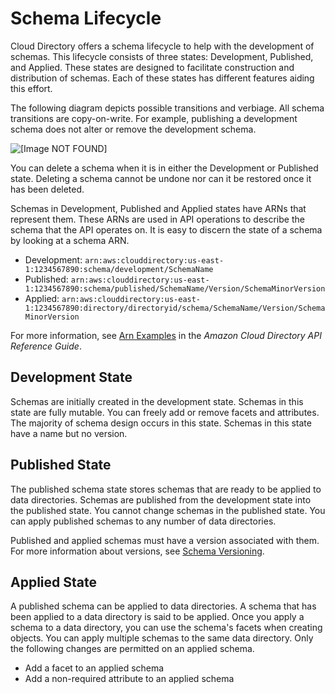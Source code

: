 # Schema Lifecycle<a name="lifecycle"></a>

Cloud Directory offers a schema lifecycle to help with the development of schemas\. This lifecycle consists of three states: Development, Published, and Applied\. These states are designed to facilitate construction and distribution of schemas\. Each of these states has different features aiding this effort\. 

The following diagram depicts possible transitions and verbiage\. All schema transitions are copy\-on\-write\. For example, publishing a development schema does not alter or remove the development schema\. 

![\[Image NOT FOUND\]](http://docs.aws.amazon.com/directoryservice/latest/admin-guide/images/cd_schema_lifecycle.png)

You can delete a schema when it is in either the Development or Published state\. Deleting a schema cannot be undone nor can it be restored once it has been deleted\.

Schemas in Development, Published and Applied states have ARNs that represent them\. These ARNs are used in API operations to describe the schema that the API operates on\. It is easy to discern the state of a schema by looking at a schema ARN\.
+ Development: `arn:aws:clouddirectory:us-east-1:1234567890:schema/development/SchemaName`
+ Published: `arn:aws:clouddirectory:us-east-1:1234567890:schema/published/SchemaName/Version/SchemaMinorVersion`
+ Applied: `arn:aws:clouddirectory:us-east-1:1234567890:directory/directoryid/schema/SchemaName/Version/SchemaMinorVersion`

For more information, see [Arn Examples](https://docs.aws.amazon.com/directoryservice/latest/APIReference/arns.html) in the *Amazon Cloud Directory API Reference Guide*\.

## Development State<a name="devstate"></a>

Schemas are initially created in the development state\. Schemas in this state are fully mutable\. You can freely add or remove facets and attributes\. The majority of schema design occurs in this state\. Schemas in this state have a name but no version\.

## Published State<a name="pubstate"></a>

The published schema state stores schemas that are ready to be applied to data directories\. Schemas are published from the development state into the published state\. You cannot change schemas in the published state\. You can apply published schemas to any number of data directories\. 

Published and applied schemas must have a version associated with them\. For more information about versions, see [Schema Versioning](inplaceschemaupgrade.md#cdschemaversion)\.

## Applied State<a name="appliedstate"></a>

A published schema can be applied to data directories\. A schema that has been applied to a data directory is said to be applied\. Once you apply a schema to a data directory, you can use the schema's facets when creating objects\. You can apply multiple schemas to the same data directory\. Only the following changes are permitted on an applied schema\.
+  Add a facet to an applied schema
+  Add a non\-required attribute to an applied schema
